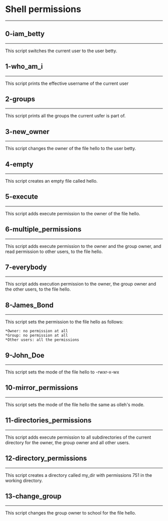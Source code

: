 # Shell permissions
***

## 0-iam_betty 
---
This script switches the current user to the user betty.

## 1-who_am_i
---
This script prints the effective username of the current user

## 2-groups
---
This script prints all the groups the current usfer is part of.

## 3-new_owner
---
This script changes the owner of the file hello to the user betty.

## 4-empty
---
This script creates an empty file called hello.

## 5-execute
---
This script adds execute permission to the owner of the file hello.

## 6-multiple_permissions
---
This script adds execute permission to the owner and the group owner, and read permission to other users, to the file hello.

## 7-everybody
---
This script adds execution permission to the owner, the group owner and the other users, to the file hello.

## 8-James_Bond
---
This script sets the permission to the file hello as follows:

	*Owner: no permission at all
	*Group: no permission at all
	*Other users: all the permissions

## 9-John_Doe
---
This script sets the mode of the file hello to -rwxr-x-wx

## 10-mirror_permissions
---
This script sets the mode of the file hello the same as olleh's mode.

## 11-directories_permissions
---
This script adds execute permission to all subdirectories of the current directory for the owner, the group owner and all other users.

## 12-directory_permissions
---
This script creates a directory called my_dir with permissions 751 in the working directory.

## 13-change_group
---
This script changes the group owner to school for the file hello.

